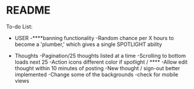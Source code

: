 # README

To-do List:

* USER
-****banning functionality
-Random chance per X hours to become a 'plumber,' which gives a single SPOTLIGHT ability

* Thoughts
-Pagination/25 thoughts listed at a time
-Scrolling to bottom loads next 25
-Action icons different color if spotlight / ****
-Allow edit thought within 10 minutes of posting
-New thought / sign-out better implemented
-Change some of the backgrounds
-check for mobile views
